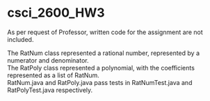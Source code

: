 # csci_2600_HW3
As per request of Professor, written code for the assignment are not included.

The RatNum class represented a rational number, represented by a numerator and denominator.  
The RatPoly class represented a polynomial, with the coefficients represented as a list of RatNum.  
RatNum.java and RatPoly.java pass tests in RatNumTest.java and RatPolyTest.java respectively.
